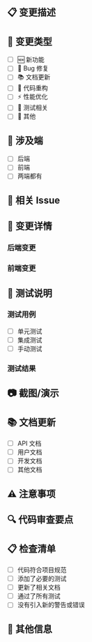 ## 📋 变更描述
<!-- 请简要描述本次 PR 的变更内容 -->

## 🎯 变更类型
<!-- 请选择变更类型 -->
- [ ] 🆕 新功能
- [ ] 🐛 Bug 修复
- [ ] 📚 文档更新
- [ ] 🎨 代码重构
- [ ] ⚡ 性能优化
- [ ] 🧪 测试相关
- [ ] 🔧 其他

## 📱 涉及端
<!-- 请选择涉及的开发端 -->
- [ ] 后端
- [ ] 前端
- [ ] 两端都有

## 🔗 相关 Issue
<!-- 关联的 Issue 编号，如: Closes #123 -->

## 📝 变更详情
<!-- 详细描述变更内容 -->

### 后端变更
<!-- 后端相关变更 -->

### 前端变更
<!-- 前端相关变更 -->

## 🧪 测试说明
<!-- 测试相关说明 -->

### 测试用例
- [ ] 单元测试
- [ ] 集成测试
- [ ] 手动测试

### 测试结果
<!-- 测试结果说明 -->

## 📷 截图/演示
<!-- 如果有 UI 变更，请提供截图 -->

## 📚 文档更新
<!-- 是否需要更新文档 -->
- [ ] API 文档
- [ ] 用户文档
- [ ] 开发文档
- [ ] 其他文档

## ⚠️ 注意事项
<!-- 需要特别注意的事项 -->

## 🔍 代码审查要点
<!-- 请审查者重点关注的方面 -->

## 📋 检查清单
- [ ] 代码符合项目规范
- [ ] 添加了必要的测试
- [ ] 更新了相关文档
- [ ] 通过了所有测试
- [ ] 没有引入新的警告或错误

## 💬 其他信息
<!-- 其他相关信息 -->
